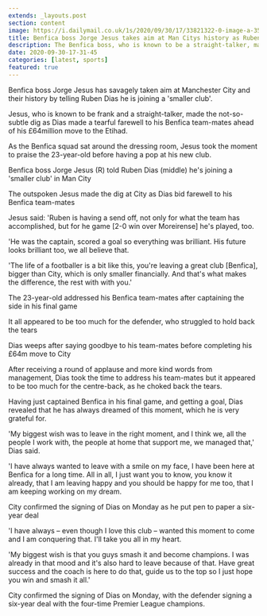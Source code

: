 ```yaml
---
extends: _layouts.post
section: content
image: https://i.dailymail.co.uk/1s/2020/09/30/17/33821322-0-image-a-35_1601482836005.jpg 
title: Benfica boss Jorge Jesus takes aim at Man Citys history as Ruben Dias makes tearful farewell 
description: The Benfica boss, who is known to be a straight-talker, made the not-so-subtle dig as Dias made a tearful farewell to his team-mates following his final game for the club on Sunday. 
date: 2020-09-30-17-31-45 
categories: [latest, sports] 
featured: true 
--- 
```

Benfica boss Jorge Jesus has savagely taken aim at Manchester City and their history by telling Ruben Dias he is joining a 'smaller club'.

Jesus, who is known to be frank and a straight-talker, made the not-so-subtle dig as Dias made a tearful farewell to his Benfica team-mates ahead of his £64million move to the Etihad.

As the Benfica squad sat around the dressing room, Jesus took the moment to praise the 23-year-old before having a pop at his new club.

Benfica boss Jorge Jesus (R) told Ruben Dias (middle) he's joining a 'smaller club' in Man City

The outspoken Jesus made the dig at City as Dias bid farewell to his Benfica team-mates

Jesus said: 'Ruben is having a send off, not only for what the team has accomplished, but for he game [2-0 win over Moreirense] he's played, too. 

'He was the captain, scored a goal so everything was brilliant. His future looks brilliant too, we all believe that. 

'The life of a footballer is a bit like this, you're leaving a great club [Benfica], bigger than City, which is only smaller financially. And that's what makes the difference, the rest with with you.'

The 23-year-old addressed his Benfica team-mates after captaining the side in his final game

It all appeared to be too much for the defender, who struggled to hold back the tears

Dias weeps after saying goodbye to his team-mates before completing his £64m move to City

After receiving a round of applause and more kind words from management, Dias took the time to address his team-mates but it appeared to be too much for the centre-back, as he choked back the tears.

Having just captained Benfica in his final game, and getting a goal, Dias revealed that he has always dreamed of this moment, which he is very grateful for.  

'My biggest wish was to leave in the right moment, and I think we, all the people I work with, the people at home that support me, we managed that,' Dias said. 

'I have always wanted to leave with a smile on my face, I have been here at Benfica for a long time. All in all, I just want you to know, you know it already, that I am leaving happy and you should be happy for me too, that I am keeping working on my dream. 

City confirmed the signing of Dias on Monday as he put pen to paper a six-year deal 

'I have always – even though I love this club – wanted this moment to come and I am conquering that. I'll take you all in my heart. 

'My biggest wish is that you guys smash it and become champions. I was already in that mood and it's also hard to leave because of that. Have great success and the coach is here to do that, guide us to the top so I just hope you win and smash it all.'

City confirmed the signing of Dias on Monday, with the defender signing a six-year deal with the four-time Premier League champions. 

